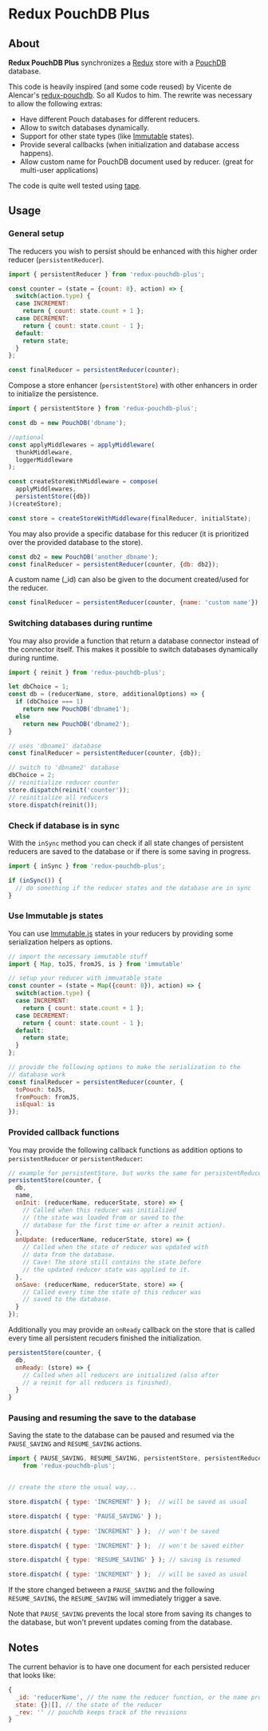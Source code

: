 # Redux PouchDB Plus

## About

**Redux PouchDB Plus** synchronizes a [Redux](rackt.github.io/redux) store with a [PouchDB](http://pouchdb.com/) database.

This code is heavily inspired (and some code reused) by Vicente de Alencar's [redux-pouchdb](https://github.com/vicentedealencar/redux-pouchdb).
So all Kudos to him. The rewrite was necessary to allow the following extras:

- Have different Pouch databases for different reducers.
- Allow to switch databases dynamically.
- Support for other state types (like [Immutable](https://facebook.github.io/immutable-js/) states).
- Provide several callbacks (when initialization and database access happens).
- Allow custom name for PouchDB document used by reducer. (great for multi-user applications)

The code is quite well tested using [tape](https://github.com/substack/tape).

## Usage

### General setup

The reducers you wish to persist should be enhanced with this higher order reducer (`persistentReducer`).

``` js
import { persistentReducer } from 'redux-pouchdb-plus';

const counter = (state = {count: 0}, action) => {
  switch(action.type) {
  case INCREMENT:
    return { count: state.count + 1 };
  case DECREMENT:
    return { count: state.count - 1 };
  default:
    return state;
  }
};

const finalReducer = persistentReducer(counter);
```

Compose a store enhancer (`persistentStore`) with other enhancers in order to initialize the persistence.

``` js
import { persistentStore } from 'redux-pouchdb-plus';

const db = new PouchDB('dbname');

//optional
const applyMiddlewares = applyMiddleware(
  thunkMiddleware,
  loggerMiddleware
);

const createStoreWithMiddleware = compose(
  applyMiddlewares,
  persistentStore({db})
)(createStore);

const store = createStoreWithMiddleware(finalReducer, initialState);
```

You may also provide a specific database for this reducer (it is prioritized over
the provided database to the store).

```js
const db2 = new PouchDB('another_dbname');
const finalReducer = persistentReducer(counter, {db: db2});
```

A custom name (\_id) can also be given to the document created/used for the reducer.

```js
const finalReducer = persistentReducer(counter, {name: 'custom name'});
```

### Switching databases during runtime

You may also provide a function that return a database connector instead of the
connector itself. This makes it possible to switch databases dynamically during runtime.

```js
import { reinit } from 'redux-pouchdb-plus';

let dbChoice = 1;
const db = (reducerName, store, additionalOptions) => {
  if (dbChoice === 1)
    return new PouchDB('dbname1');
  else
    return new PouchDB('dbname2');
}

// uses 'dbname1' database
const finalReducer = persistentReducer(counter, {db});

// switch to 'dbname2' database
dbChoice = 2;
// reinitialize reducer counter
store.dispatch(reinit('counter'));
// reinitialize all reducers
store.dispatch(reinit());
```

### Check if database is in sync

With the `inSync` method you can check if all state changes of persistent
reducers are saved to the database or if there is some saving in progress.

```js
import { inSync } from 'redux-pouchdb-plus';

if (inSync()) {
  // do something if the reducer states and the database are in sync
}
```

### Use Immutable js states

You can use [Immutable.js](https://facebook.github.io/immutable-js/) states
in your reducers by providing some serialization helpers as options.

```js
// import the necessary immutable stuff
import { Map, toJS, fromJS, is } from 'immutable'

// setup your reducer with immuatable state
const counter = (state = Map({count: 0}), action) => {
  switch(action.type) {
  case INCREMENT:
    return { count: state.count + 1 };
  case DECREMENT:
    return { count: state.count - 1 };
  default:
    return state;
  }
};

// provide the following options to make the serialization to the
// database work
const finalReducer = persistentReducer(counter, {
  toPouch: toJS,
  fromPouch: fromJS,
  isEqual: is
});
```

### Provided callback functions

You may provide the following callback functions as addition options to
`persistentReducer` or `persistentReducer`:

```js
// example for persistentStore, but works the same for persistentReducer function.
persistentStore(counter, {
  db,
  name,
  onInit: (reducerName, reducerState, store) => {
    // Called when this reducer was initialized
    // (the state was loaded from or saved to the
    // database for the first time or after a reinit action).
  },
  onUpdate: (reducerName, reducerState, store) => {
    // Called when the state of reducer was updated with
    // data from the database.
    // Cave! The store still contains the state before
    // the updated reducer state was applied to it.
  },
  onSave: (reducerName, reducerState, store) => {
    // Called every time the state of this reducer was
    // saved to the database.
  }
});
```

Additionally you may provide an `onReady` callback on the store that is called
every time all persistent recuders finished the initialization.

```js
persistentStore(counter, {
  db,
  onReady: (store) => {
    // Called when all reducers are initialized (also after
    // a reinit for all reducers is finished).
  }
}
```
### Pausing and resuming the save to the database 

Saving the state to the database can be paused and resumed
via the `PAUSE_SAVING` and `RESUME_SAVING` actions.

```js
import { PAUSE_SAVING, RESUME_SAVING, persistentStore, persistentReducer } 
    from 'redux-pouchdb-plus';


// create the store the usual way...

store.dispatch( { type: 'INCREMENT' } );  // will be saved as usual 

store.dispatch( { type: 'PAUSE_SAVING' } );   
 
store.dispatch( { type: 'INCREMENT' } );  // won't be saved

store.dispatch( { type: 'INCREMENT' } );  // won't be saved either

store.dispatch( { type: 'RESUME_SAVING' } ); // saving is resumed

store.dispatch( { type: 'INCREMENT' } );  // will be saved as usual 
```

If the store changed between a `PAUSE_SAVING` and the following 
`RESUME_SAVING`, the `RESUME_SAVING` will immediately trigger a save.

Note that `PAUSE_SAVING` prevents the local store from saving its 
changes to the database, but won't prevent updates coming from the database.

## Notes

The current behavior is to have one document for each persisted reducer that looks like:

``` js
{
  _id: 'reducerName', // the name the reducer function, or the name provided by {name: 'custom name'}
  state: {}|[], // the state of the reducer
  _rev: '' // pouchdb keeps track of the revisions
}
```
